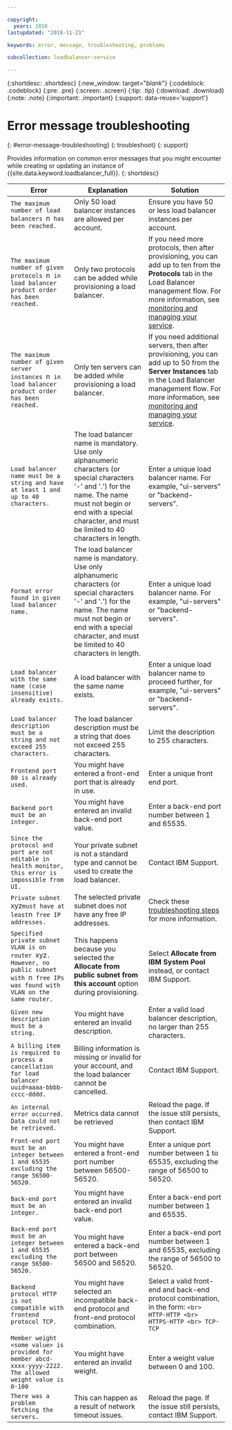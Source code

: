 ```yaml
---

copyright:
  years: 2018
lastupdated: "2018-11-21"

keywords: error, message, troubleshooting, problems

subcollection: loadbalancer-service

---
```


{:shortdesc: .shortdesc}
{:new_window: target="_blank_"}
{:codeblock: .codeblock}
{:pre: .pre}
{:screen: .screen}
{:tip: .tip}
{:download: .download}
{:note: .note}
{:important: .important}
{:support: data-reuse='support'}

# Error message troubleshooting
{: #error-message-troubleshooting}
{: troubleshoot}
{: support}

Provides information on common error messages that you might encounter while creating or updating an instance of {{site.data.keyword.loadbalancer_full}}.
{: shortdesc}

| Error | Explanation  | Solution  |
| ------------- | ------------- | ----- |
| `The maximum number of load balancers `n` has been reached.`| Only 50 load balancer instances are allowed per account. | Ensure you have 50 or less load balancer instances per account. |
| `The maximum number of given protocols `n` in load balancer product order has been reached.` | Only two protocols can be added while provisioning a load balancer.  | If you need more protocols, then after provisioning, you can add up to ten from the **Protocols** tab in the Load Balancer management flow. For more information, see [monitoring and managing your service](/docs/loadbalancer-service?topic=loadbalancer-service-monitoring-and-managing-your-service). |
| `The maximum number of given server instances `n` in load balancer product order has been reached.` | Only ten servers can be added while provisioning a load balancer. | If you need additional servers, then after provisioning, you can add up to 50 from the **Server Instances** tab in the Load Balancer management flow. For more information, see [monitoring and managing your service](/docs/loadbalancer-service?topic=loadbalancer-service-monitoring-and-managing-your-service). |
| `Load balancer name must be a string and have at least 1 and up to 40 characters.` | The load balancer name is mandatory. Use only alphanumeric characters (or special characters '-' and '.') for the name. The name must not begin or end with a special character, and must be limited to 40 characters in length. | Enter a unique load balancer name. For example, "ui-servers" or  "backend-servers".|
| `Format error found in given load balancer name.` | The load balancer name is mandatory. Use only alphanumeric characters (or special characters '-' and '.') for the name. The name must not begin or end with a special character, and must be limited to 40 characters in length. | Enter a unique load balancer name. For example, "ui-servers" or "backend-servers".|
| `Load balancer with the same name (case insensitive) already exists.` | A load balancer with the same name exists. | Enter a unique load balancer name to proceed further, for example, "ui-servers" or "backend-servers". |
| `Load balancer description must be a string and not exceed 255 characters.` | The load balancer description must be a string that does not exceed 255 characters. | Limit the description to 255 characters. |
| `Frontend port 80 is already used.` | You might have entered a front-end port that is already in use. | Enter a unique front end port. |
| `Backend port must be an integer.` | You might have entered an invalid back-end port value. | Enter a back-end port number between 1 and 65535. |
| `Since the protocol and port are not editable in health monitor, this error is impossible from UI.`| Your private subnet is not a standard type and cannot be used to create the load balancer. | Contact IBM Support. |
| `Private subnet `xyz` must have at least `n` free IP addresses.` | The selected private subnet does not have any free IP addresses. | Check these [troubleshooting steps](/docs/loadbalancer-service?topic=loadbalancer-service-load-balancer-provisioning-troubleshooting) for more information. |
| `Specified private subnet VLAN is on router `xyz`. However, no public subnet with `n` free IPs was found with VLAN on the same router.` | This happens because you selected the **Allocate from public subnet from this account** option during provisioning. | Select **Allocate from IBM System Pool** instead, or contact IBM Support.|
| `Given new description must be a string.`| You might have entered an invalid description. | Enter a valid load balancer description, no larger than 255 characters. |
| `A billing item is required to process a cancellation for load balancer uuid=aaaa-bbbb-cccc-dddd.` | Billing information is missing or invalid for your account, and the load balancer cannot be cancelled. | Contact IBM Support.|
| `An internal error occurred. Data could not be retrieved.` | Metrics data cannot be retrieved | Reload the page. If the issue still persists, then contact IBM Support. |
| `Front-end port must be an integer between 1 and 65535 excluding the range 56500-56520.` | You might have entered a front-end port number between 56500-56520. | Enter a unique port number between 1 to 65535, excluding the range of 56500 to 56520. |
| `Back-end port must be an integer.` | You might have entered an invalid back-end port value. | Enter a back-end port number between 1 and 65535. |
| `Back-end port must be an integer between 1 and 65535 excluding the range 56500-56520.` | You might have entered a back-end port between 56500 and 56520.| Enter a back-end port number between 1 and 65535, excluding the range of 56500 to 56520. |
| `Backend protocol HTTP is not compatible with frontend protocol TCP.` | You might have selected an incompatible back-end protocol and front-end protocol combination. | Select a valid front-end and back-end protocol combination, in the form: `<br> HTTP-HTTP <br> HTTPS-HTTP <br> TCP-TCP` |
| `Member weight <some value> is provided for member abcd-xxxx-yyyy-2222. The allowed weight value is 0-100 `| You might have entered an invalid weight. | Enter a weight value between 0 and 100. |
| `There was a problem fetching the servers.` | This can happen as a result of network timeout issues. | Reload the page. If the issue still persists, contact IBM Support.|
